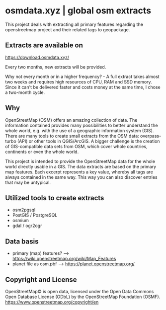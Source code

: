 # osmdata.xyz | global osm extracts
This project deals with extracting all primary features regarding the openstreetmap project and their related tags to geopackage.

## Extracts are available on
https://download.osmdata.xyz/

Every two months, new extracts will be provided. 

Why not every month or in a higher frequency? - A full extract takes almost two weeks and requires high resources of CPU, RAM and SSD memory. Since it can't be delivered faster and costs money at the same time, I chose a two-month cycle. 

## Why
OpenStreetMap (OSM) offers an amazing collection of data. The information contained provides many possibilities to better understand the whole world, e.g. with the use of a geographic information system (GIS). There are many tools to create small extracts from the OSM data: overpass-turbo (API) or other tools in QGIS/ArcGIS. A bigger challenge is the creation of GIS-compatible data sets from OSM, which cover whole countries, continents or even the whole world.

This project is intended to provide the OpenStreetMap data for the whole world directly usable in a GIS. The data extracts are based on the primary map features. Each excerpt represents a key value, whereby all tags are always contained in the same way. This way you can also discover entries that may be untypical.

## Utilized tools to create extracts
- osm2pgsql
- PostGIS / PostgreSQL
- osmium
- gdal / ogr2ogr

## Data basis
- primary (map) features? --> https://wiki.openstreetmap.org/wiki/Map_Features
- planet file as osm.pbf --> https://planet.openstreetmap.org/

## Copyright and License 
OpenStreetMap© is open data, licensed under the Open Data Commons Open Database License (ODbL) by the OpenStreetMap Foundation (OSMF). 
https://www.openstreetmap.org/copyright/en
